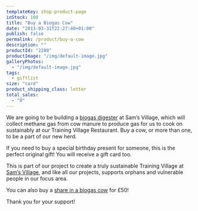 ```yaml
---
templateKey: shop-product-page
inStock: 100
title: "Buy a Biogas Cow"
date: "2013-03-31T22:27:40+01:00"
publish: false
permalink: /product/buy-a-cow
description: ""
productId: "2208"
productImage: "/img/default-image.jpg"
galleryPhotos:
  - "/img/default-image.jpg"
tags:
  - giftlist
size: "card"
product_shipping_class: letter
total_sales:
  - "0"
---
```


We are going to be building a [biogas digester](https://www.africanvision.org.uk/sams-village/biogas/) at Sam’s Village, which will collect methane gas from cow manure to produce gas for us to cook on sustainably at our Training Village Restaurant. Buy a cow, or more than one, to be a part of our new herd.

If you need to buy a special birthday present for someone, this is the perfect original gift! You will receive a gift card too.

This is part of our project to create a truly sustainable Training Village at [Sam’s Village](https://www.africanvision.org.uk/sams-village/), and like all our projects, supports orphans and vulnerable people in our focus area.

You can also buy a [share in a biogas cow](https://www.africanvision.org.uk/product/buy-a-biogas-cow-share/) for £50!

Thank you for your support!
